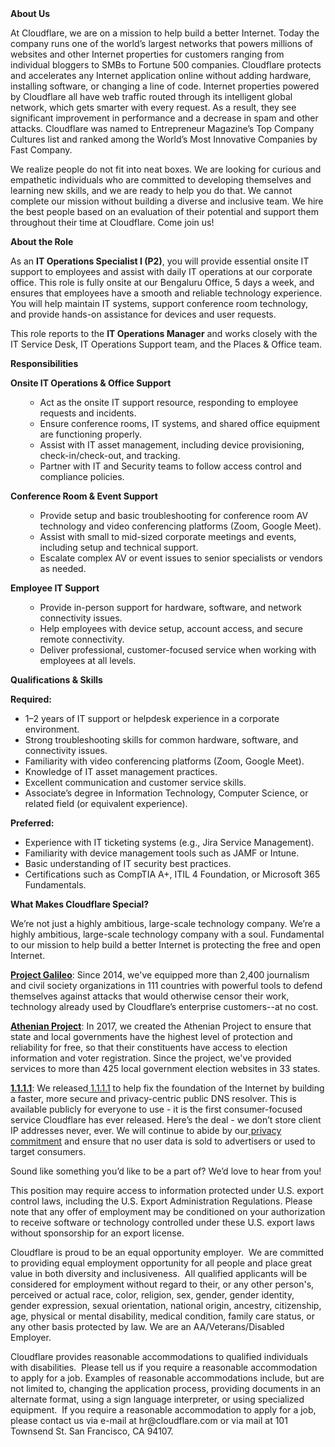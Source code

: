 <div class="content-intro">
	<div><strong>About Us</strong></div>
	<div>
		<p>At Cloudflare, we are on a mission to help build a better Internet. Today the company runs one of the world’s largest networks that powers millions of websites and other Internet properties for customers ranging from individual bloggers to SMBs to Fortune 500 companies. Cloudflare protects and accelerates any Internet application online without adding hardware, installing software, or changing a line of code. Internet properties powered by Cloudflare all have web traffic routed through its intelligent global network, which gets smarter with every request. As a result, they see significant improvement in performance and a decrease in spam and other attacks. Cloudflare was named to Entrepreneur Magazine’s Top Company Cultures list and ranked among the World’s Most Innovative Companies by Fast Company.&nbsp;</p>
		<p><span style="font-weight: 400;">We realize people do not fit into neat boxes. We are looking for curious and empathetic individuals who are committed to developing themselves and learning new skills, and we are ready to help you do that. We cannot complete our mission without building a diverse and inclusive team. We hire the best people based on an evaluation of their potential and support them throughout their time at Cloudflare. Come join us!&nbsp;</span></p>
	</div>
</div>
<p><strong>About the Role</strong></p>
<p>As an <strong>IT Operations Specialist I (P2)</strong>, you will provide essential onsite IT support to employees and assist with daily IT operations at our corporate office. This role is fully onsite at our Bengaluru Office, 5 days a week, and ensures that employees have a smooth and reliable technology experience. You will help maintain IT systems, support conference room technology, and provide hands-on assistance for devices and user requests.</p>
<p>This role reports to the <strong>IT Operations Manager</strong> and works closely with the IT Service Desk, IT Operations Support team, and the Places &amp; Office team.</p>
<p><strong>Responsibilities</strong></p>
<p><strong>Onsite IT Operations &amp; Office Support</strong></p>
<ul>
	<ul>
		<li>Act as the onsite IT support resource, responding to employee requests and incidents.</li>
		<li>Ensure conference rooms, IT systems, and shared office equipment are functioning properly.</li>
		<li>Assist with IT asset management, including device provisioning, check-in/check-out, and tracking.</li>
		<li>Partner with IT and Security teams to follow access control and compliance policies.</li>
	</ul>
</ul>
<p><strong>Conference Room &amp; Event Support</strong></p>
<ul>
	<ul>
		<li>Provide setup and basic troubleshooting for conference room AV technology and video conferencing platforms (Zoom, Google Meet).</li>
		<li>Assist with small to mid-sized corporate meetings and events, including setup and technical support.</li>
		<li>Escalate complex AV or event issues to senior specialists or vendors as needed.</li>
	</ul>
</ul>
<p><strong>Employee IT Support</strong></p>
<ul>
	<ul>
		<li>Provide in-person support for hardware, software, and network connectivity issues.</li>
		<li>Help employees with device setup, account access, and secure remote connectivity.</li>
		<li>Deliver professional, customer-focused service when working with employees at all levels.</li>
	</ul>
</ul>
<p><strong>Qualifications &amp; Skills</strong></p>
<p><strong>Required:</strong></p>
<ul>
	<li>1–2 years of IT support or helpdesk experience in a corporate environment.</li>
	<li>Strong troubleshooting skills for common hardware, software, and connectivity issues.</li>
	<li>Familiarity with video conferencing platforms (Zoom, Google Meet).</li>
	<li>Knowledge of IT asset management practices.</li>
	<li>Excellent communication and customer service skills.</li>
	<li>Associate’s degree in Information Technology, Computer Science, or related field (or equivalent experience).</li>
</ul>
<p><strong>Preferred:</strong></p>
<ul>
	<li>Experience with IT ticketing systems (e.g., Jira Service Management).</li>
	<li>Familiarity with device management tools such as JAMF or Intune.</li>
	<li>Basic understanding of IT security best practices.</li>
	<li>Certifications such as CompTIA A+, ITIL 4 Foundation, or Microsoft 365 Fundamentals.</li>
</ul>
<div class="content-conclusion">
	<p><strong>What Makes Cloudflare Special?</strong></p>
	<p><span style="font-weight: 400;">We’re not just a highly ambitious, large-scale technology company. We’re a highly ambitious, large-scale technology company with a soul. Fundamental to our mission to help build a better Internet is protecting the free and open Internet.</span></p>
	<p><a href="https://blog.cloudflare.com/protecting-free-expression-online/"><strong>Project Galileo</strong></a><span style="font-weight: 400;">: Since 2014, we've equipped more than 2,400 journalism and civil society organizations in 111 countries with powerful tools to defend themselves against attacks that would otherwise censor their work, technology already used by Cloudflare’s enterprise customers--at no cost.</span></p>
	<p><strong><a href="https://www.cloudflare.com/athenian/">Athenian Project</a></strong><span style="font-weight: 400;">: In 2017, we created the Athenian Project to ensure that state and local governments have the highest level of protection and reliability for free, so that their constituents have access to election information and voter registration. Since the project, we've provided services to more than 425 local government election websites in 33 states.</span></p>
	<p><a href="https://1.1.1.1/"><strong>1.1.1.1</strong></a><span style="font-weight: 400;">: We released</span><a href="https://1.1.1.1/"> <span style="font-weight: 400;">1.1.1.1</span></a><span style="font-weight: 400;"> to help fix the foundation of the Internet by building a faster, more secure and privacy-centric public DNS resolver. This is available publicly for everyone to use - it is the first consumer-focused service Cloudflare has ever released. Here’s the deal - we don’t store client IP addresses never, ever. We will continue to abide by our</span><a href="https://developers.cloudflare.com/1.1.1.1/privacy/public-dns-resolver"> privacy commitment</a><span style="font-weight: 400;"> and ensure that no user data is sold to advertisers or used to target consumers.</span></p>
	<p><span style="font-weight: 400;">Sound like something you’d like to be a part of? We’d love to hear from you!</span></p>
	<p><span style="font-weight: 400;">This position may require access to information protected under U.S. export control laws, including the U.S. Export Administration Regulations. Please note that any offer of employment may be conditioned on your authorization to receive software or technology controlled under these U.S. export laws without sponsorship for an export license.</span></p>
	<p><span style="font-weight: 400;">Cloudflare is proud to be an equal opportunity employer. &nbsp;We are committed to providing equal employment opportunity for all people and place great value in both diversity and inclusiveness. &nbsp;All qualified applicants will be considered for employment without regard to their, or any other person's, perceived or actual</span> <span style="font-weight: 400;">race, color, religion, sex, gender, gender identity, gender expression, sexual orientation, national origin, ancestry, citizenship, age, physical or mental disability, medical condition, family care status, or any other basis protected by law. </span><span style="font-weight: 400;">We are an AA/Veterans/Disabled Employer.</span></p>
	<p><span style="font-weight: 400;">Cloudflare provides reasonable accommodations to qualified individuals with disabilities. &nbsp;Please tell us if you require a reasonable accommodation to apply for a job. Examples of reasonable accommodations include, but are not limited to, changing the application process, providing documents in an alternate format, using a sign language interpreter, or using specialized equipment. &nbsp;If you require a reasonable accommodation to apply for a job, please contact us via e-mail at </span><span style="font-weight: 400;">hr@cloudflare.com</span><span style="font-weight: 400;"> or via mail at 101 Townsend St. San Francisco, CA 94107.</span></p>
</div>